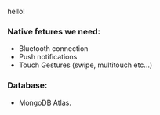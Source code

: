 hello!


### Native fetures we need:
- Bluetooth connection
- Push notifications
- Touch Gestures (swipe, multitouch etc...)


### Database:
- MongoDB Atlas.
